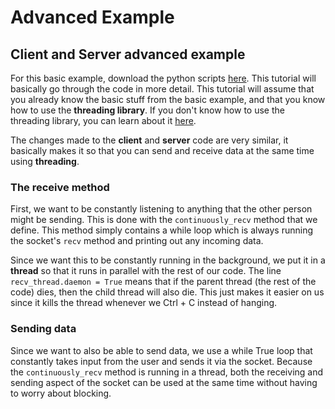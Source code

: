 # Advanced Example

## Client and Server advanced example

For this basic example, download the python scripts [here](https://github.com/tj-uav/Lectures/tree/master/Tutorials/sockets/advanced). This tutorial will basically go through the code in more detail. This tutorial will assume that you already know the basic stuff from the basic example, and that you know how to use the **threading library**. If you don't know how to use the threading library, you can learn about it [here](https://docs.python.org/3/library/threading.html).

The changes made to the **client** and **server** code are very similar, it basically makes it so that you can send and receive data at the same time using **threading**.

### The receive method

First, we want to be constantly listening to anything that the other person might be sending. This is done with the `continuously_recv` method that we define. This method simply contains a while loop which is always running the socket's `recv` method and printing out any incoming data.

Since we want this to be constantly running in the background, we put it in a **thread** so that it runs in parallel with the rest of our code. The line `recv_thread.daemon = True` means that if the parent thread \(the rest of the code\) dies, then the child thread will also die. This just makes it easier on us since it kills the thread whenever we Ctrl + C instead of hanging.

### Sending data

Since we want to also be able to send data, we use a while True loop that constantly takes input from the user and sends it via the socket. Because the `continuously_recv` method is running in a thread, both the receiving and sending aspect of the socket can be used at the same time without having to worry about blocking.

